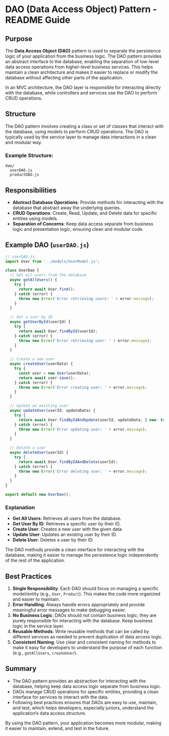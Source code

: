 # DAO (Data Access Object) Pattern - README Guide

## Purpose
The **Data Access Object (DAO)** pattern is used to separate the persistence logic of your application from the business logic. The DAO pattern provides an abstract interface to the database, enabling the separation of low-level data access operations from higher-level business services. This helps maintain a clean architecture and makes it easier to replace or modify the database without affecting other parts of the application.

In an MVC architecture, the DAO layer is responsible for interacting directly with the database, while controllers and services use the DAO to perform CRUD operations.

## Structure
The DAO pattern involves creating a class or set of classes that interact with the database, using models to perform CRUD operations. The DAO is typically used by the service layer to manage data interactions in a clean and modular way.

### Example Structure:
```
dao/
  userDAO.js
  productDAO.js
```

## Responsibilities
- **Abstract Database Operations**: Provide methods for interacting with the database that abstract away the underlying queries.
- **CRUD Operations**: Create, Read, Update, and Delete data for specific entities using models.
- **Separation of Concerns**: Keep data access separate from business logic and presentation logic, ensuring clean and modular code.

## Example DAO (`userDAO.js`)
```js
// userDAO.js
import User from '../models/UserModel.js';

class UserDao {
  // Get all users from the database
  async getAllUsers() {
    try {
      return await User.find();
    } catch (error) {
      throw new Error('Error retrieving users: ' + error.message);
    }
  }

  // Get a user by ID
  async getUserById(userId) {
    try {
      return await User.findById(userId);
    } catch (error) {
      throw new Error('Error retrieving user: ' + error.message);
    }
  }

  // Create a new user
  async createUser(userData) {
    try {
      const user = new User(userData);
      return await user.save();
    } catch (error) {
      throw new Error('Error creating user: ' + error.message);
    }
  }

  // Update an existing user
  async updateUser(userId, updateData) {
    try {
      return await User.findByIdAndUpdate(userId, updateData, { new: true });
    } catch (error) {
      throw new Error('Error updating user: ' + error.message);
    }
  }

  // Delete a user
  async deleteUser(userId) {
    try {
      return await User.findByIdAndDelete(userId);
    } catch (error) {
      throw new Error('Error deleting user: ' + error.message);
    }
  }
}

export default new UserDao();
```

### Explanation
- **Get All Users**: Retrieves all users from the database.
- **Get User By ID**: Retrieves a specific user by their ID.
- **Create User**: Creates a new user with the given data.
- **Update User**: Updates an existing user by their ID.
- **Delete User**: Deletes a user by their ID.

The DAO methods provide a clean interface for interacting with the database, making it easier to manage the persistence logic independently of the rest of the application.

## Best Practices
1. **Single Responsibility**: Each DAO should focus on managing a specific model/entity (e.g., `User`, `Product`). This makes the code more organized and easier to maintain.
2. **Error Handling**: Always handle errors appropriately and provide meaningful error messages to make debugging easier.
3. **No Business Logic**: DAOs should not contain business logic; they are purely responsible for interacting with the database. Keep business logic in the service layer.
4. **Reusable Methods**: Write reusable methods that can be called by different services as needed to prevent duplication of data access logic.
5. **Consistent Naming**: Use clear and consistent naming for methods to make it easy for developers to understand the purpose of each function (e.g., `getAllUsers`, `createUser`).

## Summary
- The DAO pattern provides an abstraction for interacting with the database, helping keep data access logic separate from business logic.
- DAOs manage CRUD operations for specific entities, providing a clean interface for services to interact with the data.
- Following best practices ensures that DAOs are easy to use, maintain, and test, which helps developers, especially juniors, understand the application’s data access structure.

By using the DAO pattern, your application becomes more modular, making it easier to maintain, extend, and test in the future.
